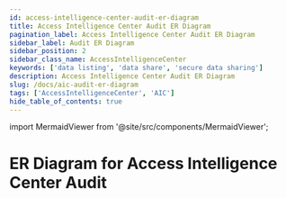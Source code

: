 ```yaml
---
id: access-intelligence-center-audit-er-diagram
title: Access Intelligence Center Audit ER Diagram
pagination_label: Access Intelligence Center Audit ER Diagram
sidebar_label: Audit ER Diagram
sidebar_position: 2
sidebar_class_name: AccessIntelligenceCenter
keywords: ['data listing', 'data share', 'secure data sharing']
description: Access Intelligence Center Audit ER Diagram
slug: /docs/aic-audit-er-diagram
tags: ['AccessIntelligenceCenter', 'AIC']
hide_table_of_contents: true
---
```


import MermaidViewer from '@site/src/components/MermaidViewer';

# ER Diagram for Access Intelligence Center Audit


<MermaidViewer diagram='erDiagram
    AUDIT {
        varchar ID PK "The primary key"
        varchar ID "Unique ID of Audit Event"
        String POD "the pod"
        String ORG "Customer organization"
        varchar TENANT_ID "Unique ID of customer organization"
        Timestamp CREATED "Date Audit Event Created"
        String ACTION "The action taken related to the Audit Event"
        String TYPE "The type of Audit Event, example SSO, ROLE, USER_MANAGER, etc."
        String ACTOR_NAME "Who/what performed the action, this can be an Identity or a Service name"
        String TARGET_NAME "Who/what the action was performed on, this can be an Identity or a Service name"
        String STACK "Which internal service was associated with the Audit Event"
        String TRACKING_NUMBER "Internal tracking ID number associated with the Audit Event"
        String IP_ADDRESS "IP Address related to Audit Event if available"
        String DETAILS "Any additional details related to the Audit Event"
        String SOURCE_NAME "Name of the Source associated with the Audit Event"
        String ACCOUNT_NAME "Name of Account associated with the Audit Event"
        String HOST_NAME "Host Name related to Audit Event if available"
        String INFO "Any additional info that might be available"
        String ERROR "Any error messages associated with the Audit Event"
        varchar SOURCE_ID "The ID of the source associated with the Audit Event"
        String OPERATION "What operation took place on the Audit Event, examples include SETUP, UPDATE, REQUEST, etc."
        String STATUS "What was the status of the Audit Event, examples include PASSED, FAILED, TERMINATED, etc."
        String TECHNICAL_NAME "The underlying technical Audit Event name"
        String NAME "The friendly name description of the Audit Event"
        Timestamp SYNC_DATE "Date Audit Event Synced"
    }'></MermaidViewer>



